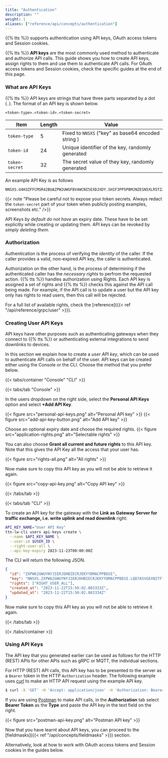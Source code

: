 ```yaml
---
title: "Authentication"
description: ""
weight: 1
aliases: ["reference/api/concepts/authentication"]
---
```


{{% tts %}} supports authentication using API keys, OAuth access tokens and Session cookies.

<!--more-->

{{% tts %}} **API keys** are the most commonly used method to authenticate and authorize API calls. This guide shows you how to create API keys, assign rights to them and use them to authenticate API calls. For OAuth access tokens and Session cookies, check the specific guides at the end of this page.

### What are API Keys

{{% tts %}} API keys are strings that have three parts separated by a dot (`.`). The format of an API key is shown below.

```
<token-type>.<token-id>.<token-secret>
```

<div class="fixed-table table-auth-key">

| Item           | Length | Value                                              |
| -------------- | ------ | -------------------------------------------------- |
| `token-type`   | 5      | Fixed to `NNSXS` ("key" as base64 encoded string ) |
| `token-id`     | 24     | Unique identifier of the key, randomly generated   |
| `token-secret` | 32     | The secret value of they key, randomly generated   |

</div>

An example API Key is as follows

```
NNSXS.U4H3ZFFCMSR42BUAZPW2UWGFBV4WCNI5EXDJXDY.SHIF3PP5PBMJNZESN5XLR5TZJTJUIGKVUTM2I22IVBUVCD6VIQIA
```

{{< note "Please be careful not to expose your token secrets. Always redact the `token-secret` part of your token when publicly posting examples, screenshots etc." />}}

API Keys _by default do not have_ an expiry date. These have to be set explicitly while creating or updating them. API keys can be revoked by _simply deleting them_.

### Authorization

Authentication is the process of verifying the _identity_ of the caller. If the caller provides a valid, non-expired API key, the caller is authenticated.

Authorization on the other hand, is the process of determining if the authenticated caller has the _necessary rights_ to perfrom the requested action. {{% tts %}} handles authorization using Rights. Each API key is assigned a set of rights and {{% tts %}} checks this against the API call being made. For example, if the API call is to update a user but the API key only has rights to read users, then this call will be rejected.

For a full list of available rights, check the [reference]({{< ref "/api/reference/grpc/user" >}}).

### Creating User API Keys

API keys have other purposes such as authenticating gateways when they connect to {{% tts %}} or authenticating external integrations to send downlinks to devices.

In this section we explain how to create a _user API key_, which can be used to authenticate API calls on behalf of the user. API keys can be created either using the Console or the CLI. Choose the method that you prefer below.

{{< tabs/container "Console" "CLI" >}}

{{< tabs/tab "Console" >}}

In the users dropdown on the right side, select the **Personal API Keys** option and select **+Add API Key**.

{{< figure src="personal-api-keys.png" alt="Personal API key" >}}
{{< figure src="add-api-key-button.png" alt="Add API key" >}}

Choose an optional expiry date and choose the required rights.
{{< figure src="application-rights.png" alt="Selectable rights" >}}

You can also choose **Grant all current and future rights** to this API key. Note that this gives the API Key all the access that your user has.

{{< figure src="rights-all.png" alt="All rights" >}}

Now make sure to copy this API key as you will not be able to retrieve it again.

{{< figure src="copy-api-key.png" alt="Copy API key" >}}

{{< /tabs/tab >}}

{{< tabs/tab "CLI" >}}

To create an API key for the gateway with the **Link as Gateway Server for traffic exchange, i.e. write uplink and read downlink** right:

```bash
API_KEY_NAME="User API Key"
ttn-lw-cli users api-keys create \
  --name $API_KEY_NAME \
  --user-id $USER_ID \
  --right-user-all \
  --api-key-expiry 2023-11-23T00:00:00Z
```

The CLI will return the following JSON.

```json
{
  "id": "ZXPW62GWUYNYJIERJDHBIECRJEKYYDMACPPBEUI",
  "key": "NNSXS.ZXPW62GWUYNYJIERJDHBIECRJEKYYDMACPPBEUI.LQD7A5VGEXNZ7F7PNTVUPMPDEB5XBJMTIH6ESUEE622VU2FQVESA",
  "rights": ["RIGHT_USER_ALL"],
  "created_at": "2023-11-22T15:50:02.883333Z",
  "updated_at": "2023-11-22T15:50:02.883334Z"
}
```

Now make sure to copy this API key as you will not be able to retrieve it again.

{{< /tabs/tab >}}

{{< /tabs/container >}}

### Using API Keys

The API key that you generated earlier can be used as follows for the HTTP (REST) APIs for other APIs such as gRPC or MQTT, the individual sections.

For HTTP (REST) API calls, this API key has to be presented to the server as a `Bearer` token in the HTTP `Authorization` header. The following example uses [curl](https://curl.se/) to make an HTTP API request using the example API key.

```bash
$ curl -X 'GET' -H 'Accept: application/json' -H 'Authorization: Bearer NNSXS.U4H3ZFFCMSR42BUAZPW2UWGFBV4WCNI5EXDJXDY.SHIF3PP5PBMJNZESN5XLR5TZJTJUIGKVUTM2I22IVBUVCD6VIQIA' 'https://thethings.example.com/api/v3/applications/<application_id>/devices/<device_id>'
```

If you are using [Postman](https://www.postman.com/) to make API calls, in the **Authorization** tab select **Bearer Token** as the **Type** and paste the API key in the text field on the right.

{{< figure src="postman-api-key.png" alt="Postman API key" >}}

Now that you have learnt about API keys, you can proceed to the [fieldmasks]({{< ref "/api/concepts/fieldmasks" >}}) section.

Alternatively, look at how to work with OAuth access tokens and Session cookies in the guides below.
